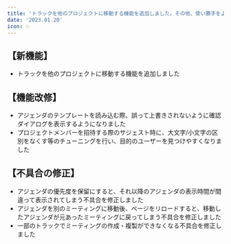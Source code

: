 ```yaml
---
title: 'トラックを他のプロジェクトに移動する機能を追加しました。その他、使い勝手をよくする機能改修、不具合の修正を行いました。'
date: '2023.01.20'
icon: ✨
---
```


## 【新機能】

- トラックを他のプロジェクトに移動する機能を追加しました

## 【機能改修】

- アジェンダのテンプレートを読み込む際、誤って上書きされないように確認ダイアログを表示するようになりました
- プロジェクトメンバーを招待する際のサジェスト時に、大文字/小文字の区別をなくす等のチューニングを行い、目的のユーザーを見つけやすくなりました

## 【不具合の修正】

- アジェンダの優先度を保留にすると、それ以降のアジェンダの表示時間が間違って表示されてしまう不具合を修正しました
- アジェンダを別のミーティングに移動後、ページをリロードすると、移動したアジェンダが元あったミーティングに戻ってしまう不具合を修正しました
- 一部のトラックでミーティングの作成・複製ができなくなる不具合を修正しました
